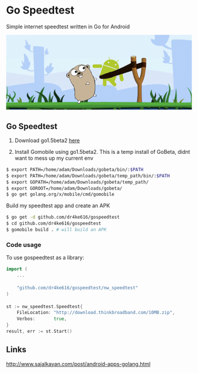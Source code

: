 # Go Speedtest
Simple internet speedtest written in Go for Android

![Android & Go image](doc/android_go.png)


## Go Speedtest
1. Download go1.5beta2 [here](https://golang.org/dl/)

2. Install Gomobile using go1.5beta2. This is a temp install of GoBeta, didnt want to mess up my current env
```bash
$ export PATH=/home/adam/Downloads/gobeta/bin/:$PATH
$ export PATH=/home/adam/Downloads/gobeta/temp_path/bin/:$PATH
$ export GOPATH=/home/adam/Downloads/gobeta/temp_path/
$ export GOROOT=/home/adam/Downloads/gobeta/
$ go get golang.org/x/mobile/cmd/gomobile
```

Build my speedtest app and create an APK
```bash
$ go get -d github.com/dr4ke616/gospeedtest
$ cd github.com/dr4ke616/gospeedtest
$ gomobile build . # will build an APK
```

### Code usage
To use gospeedtest as a library:
```go
import (
    ...

    "github.com/dr4ke616/gospeedtest/nw_speedtest"
)

st := nw_speedtest.Speedtest{
    FileLocation: "http://download.thinkbroadband.com/10MB.zip",
    Verbos:       true,
}
result, err := st.Start()
```


## Links
http://www.sajalkayan.com/post/android-apps-golang.html
